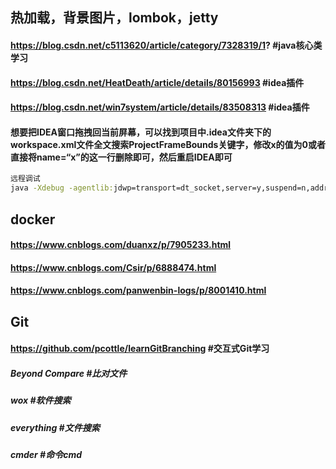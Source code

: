 ## 热加载，背景图片，lombok，jetty
#### https://blog.csdn.net/c5113620/article/category/7328319/1?  #java核心类学习
#### https://blog.csdn.net/HeatDeath/article/details/80156993  #idea插件
#### https://blog.csdn.net/win7system/article/details/83508313  #idea插件
#### 想要把IDEA窗口拖拽回当前屏幕，可以找到项目中.idea文件夹下的workspace.xml文件全文搜索ProjectFrameBounds关键字，修改x的值为0或者直接将name=“x”的这一行删除即可，然后重启IDEA即可
```cmd
远程调试
java -Xdebug -agentlib:jdwp=transport=dt_socket,server=y,suspend=n,address=20001 -Dfile.encoding=utf-8 -jar poplar.jar --server.port=20000
```
## docker
#### https://www.cnblogs.com/duanxz/p/7905233.html
#### https://www.cnblogs.com/Csir/p/6888474.html
#### https://www.cnblogs.com/panwenbin-logs/p/8001410.html

## Git
#### https://github.com/pcottle/learnGitBranching  #交互式Git学习

##### Beyond Compare  #比对文件
##### wox  #软件搜索
##### everything  #文件搜索
##### cmder  #命令cmd
